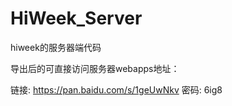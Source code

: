 # HiWeek_Server
hiweek的服务器端代码

导出后的可直接访问服务器webapps地址：

链接: https://pan.baidu.com/s/1geUwNkv 密码: 6ig8
